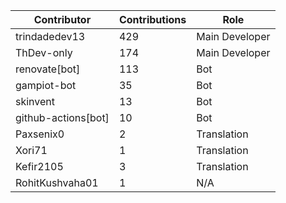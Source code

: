 | Contributor | Contributions | Role |
| ------------ | -------------- | ---- |
| trindadedev13 | 429 | Main Developer |
| ThDev-only | 174 | Main Developer |
| renovate[bot] | 113 | Bot |
| gampiot-bot | 35 | Bot |
| skinvent | 13 | Bot |
| github-actions[bot] | 10 | Bot |
| Paxsenix0 | 2 | Translation |
| Xori71 | 1 | Translation |
| Kefir2105 | 3 | Translation |
| RohitKushvaha01 | 1 | N/A |
